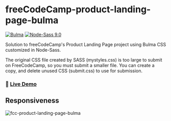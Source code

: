 # freeCodeCamp-product-landing-page-bulma

[![Bulma](https://img.shields.io/badge/Bulma-0.9.4-00d1b2?logo=data:image/png;base64,iVBORw0KGgoAAAANSUhEUgAAABAAAAAQCAMAAAAoLQ9TAAAA+VBMVEUAAAD///////////////////////////////////////////////////////////////////////////+pJyiSAAAAD3RSTlMAMsD7eNQ98d/yw7VWPyk8gduyV3qPfMvHjWeYCsAAABCSURBVBhXYxhDoSgAAzg8d0NFA4AQFCA4AC4IC4jQ0NC5k5i5E5w5zr5////QBFyCgAAACV0RVh0ZGF0ZTpjcmVhdGUAMjAyMi0wNi0wOVQxMjoxNjo1MSswMDowMDqrY+sAAAAldEVYdGRhdGU6bW9kaWZ5ADIwMjItMDYtMDlUMTI6MTY6NTErMDA6MDBj5EwAAAAASUVORK5CYII=)](https://bulma.io) [![Node-Sass 9.0](https://img.shields.io/badge/Node--Sass-9.0-%23c6538c.svg)](https://www.npmjs.com/package/node-sass)

Solution to freeCodeCamp's Product Landing Page project using Bulma CSS customized in Node-Sass.  

The original CSS file created by SASS (mystyles.css) is too large to submit on FreeCodeCamp, so you must submit a smaller file. You can create a copy, and delete unused CSS (submit.css) to use for submission.

### 📀 [Live Demo](https://not-josue.github.io/freeCodeCamp-product-landing-page-bulma/)

## Responsiveness

![fcc-product-landing-page-bulma](https://github.com/not-josue/freeCodeCamp-product-landing-page-bulma/assets/129870578/71ef2e1a-8eff-48f1-af18-02c337eb657e)


